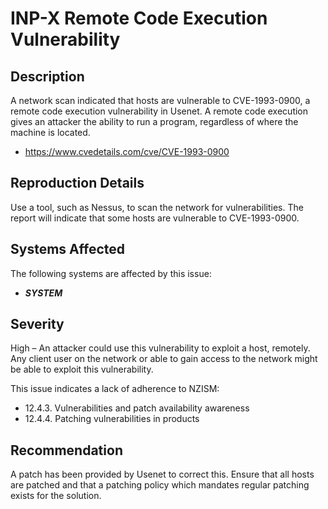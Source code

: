 INP-X Remote Code Execution Vulnerability
=========================================

Description
-----------
A network scan indicated that hosts are vulnerable to CVE-1993-0900, a remote code execution vulnerability in Usenet. A remote code execution gives an attacker the ability to run a program, regardless of where the machine is located.
  * https://www.cvedetails.com/cve/CVE-1993-0900

Reproduction Details
--------------------
Use a tool, such as Nessus, to scan the network for vulnerabilities. The report will indicate that some hosts are vulnerable to CVE-1993-0900.

Systems Affected
----------------
The following systems are affected by this issue:
  * ***SYSTEM***

Severity
--------
High – An attacker could use this vulnerability to exploit a host, remotely. Any client user on the network or able to gain access to the network might be able to exploit this vulnerability.

This issue indicates a lack of adherence to NZISM:
  * 12.4.3. Vulnerabilities and patch availability awareness
  * 12.4.4. Patching vulnerabilities in products

Recommendation
--------------
A patch has been provided by Usenet to correct this. Ensure that all hosts are patched and that a patching policy which mandates regular patching exists for the solution.
